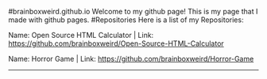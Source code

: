 #brainboxweird.github.io
Welcome to my github page! This is my page that I made with github pages.
#Repositories
Here is a list of my Repositories: 

 Name: Open Source HTML Calculator | Link: https://github.com/brainboxweird/Open-Source-HTML-Calculator           
  
 Name: Horror Game | Link: https://github.com/brainboxweird/Horror-Game
 
 ---------------------------------------------------------------------------------------------------------
